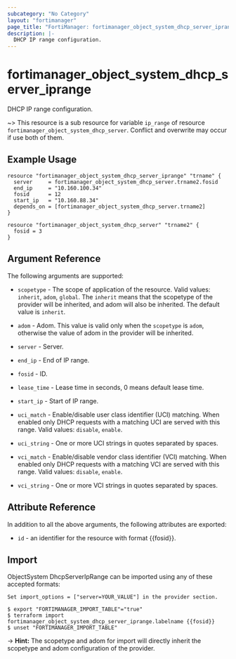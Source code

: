 ```yaml
---
subcategory: "No Category"
layout: "fortimanager"
page_title: "FortiManager: fortimanager_object_system_dhcp_server_iprange"
description: |-
  DHCP IP range configuration.
---
```


# fortimanager_object_system_dhcp_server_iprange
DHCP IP range configuration.

~> This resource is a sub resource for variable `ip_range` of resource `fortimanager_object_system_dhcp_server`. Conflict and overwrite may occur if use both of them.



## Example Usage

```hcl
resource "fortimanager_object_system_dhcp_server_iprange" "trname" {
  server     = fortimanager_object_system_dhcp_server.trname2.fosid
  end_ip     = "10.160.100.34"
  fosid      = 12
  start_ip   = "10.160.88.34"
  depends_on = [fortimanager_object_system_dhcp_server.trname2]
}

resource "fortimanager_object_system_dhcp_server" "trname2" {
  fosid = 3
}
```

## Argument Reference


The following arguments are supported:

* `scopetype` - The scope of application of the resource. Valid values: `inherit`, `adom`, `global`. The `inherit` means that the scopetype of the provider will be inherited, and adom will also be inherited. The default value is `inherit`.
* `adom` - Adom. This value is valid only when the `scopetype` is `adom`, otherwise the value of adom in the provider will be inherited.
* `server` - Server.

* `end_ip` - End of IP range.
* `fosid` - ID.
* `lease_time` - Lease time in seconds, 0 means default lease time.
* `start_ip` - Start of IP range.
* `uci_match` - Enable/disable user class identifier (UCI) matching. When enabled only DHCP requests with a matching UCI are served with this range. Valid values: `disable`, `enable`.

* `uci_string` - One or more UCI strings in quotes separated by spaces.
* `vci_match` - Enable/disable vendor class identifier (VCI) matching. When enabled only DHCP requests with a matching VCI are served with this range. Valid values: `disable`, `enable`.

* `vci_string` - One or more VCI strings in quotes separated by spaces.


## Attribute Reference

In addition to all the above arguments, the following attributes are exported:
* `id` - an identifier for the resource with format {{fosid}}.

## Import

ObjectSystem DhcpServerIpRange can be imported using any of these accepted formats:
```
Set import_options = ["server=YOUR_VALUE"] in the provider section.

$ export "FORTIMANAGER_IMPORT_TABLE"="true"
$ terraform import fortimanager_object_system_dhcp_server_iprange.labelname {{fosid}}
$ unset "FORTIMANAGER_IMPORT_TABLE"
```
-> **Hint:** The scopetype and adom for import will directly inherit the scopetype and adom configuration of the provider.
